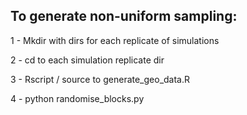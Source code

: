 ## To generate non-uniform sampling:

1 - Mkdir with dirs for each replicate of simulations

2 - cd to each simulation replicate dir

3 - Rscript / source to generate_geo_data.R

4 - python randomise_blocks.py 